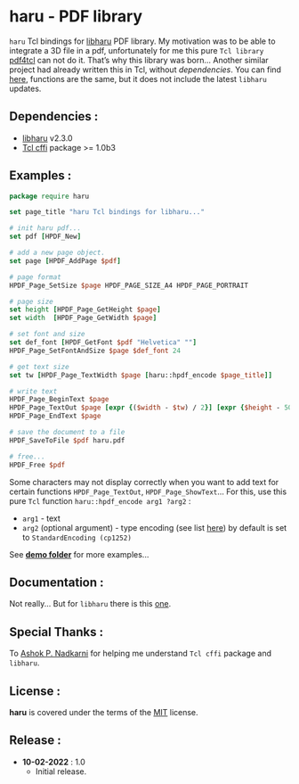 haru - PDF library
================
`haru` Tcl bindings for [libharu](http://libharu.org/) PDF library.
My motivation was to be able to integrate a 3D file in a pdf, unfortunately for me this pure `Tcl library` [pdf4tcl](https://sourceforge.net/projects/pdf4tcl/) can not do it. That’s why this library was born...
Another similar project had already written this in Tcl, without _dependencies_. You can find [here](http://reddog.s35.xrea.com/wiki/tclhpdf.html), functions are the same, but it does not include the latest `libharu` updates.


Dependencies :
-------------------------
- [libharu](http://libharu.org/) v2.3.0
- [Tcl cffi](https://cffi.magicsplat.com) package >= 1.0b3


Examples :
-------------------------
```tcl
package require haru

set page_title "haru Tcl bindings for libharu..."

# init haru pdf...
set pdf [HPDF_New]

# add a new page object.
set page [HPDF_AddPage $pdf]

# page format
HPDF_Page_SetSize $page HPDF_PAGE_SIZE_A4 HPDF_PAGE_PORTRAIT

# page size
set height [HPDF_Page_GetHeight $page]
set width  [HPDF_Page_GetWidth $page]

# set font and size
set def_font [HPDF_GetFont $pdf "Helvetica" ""]
HPDF_Page_SetFontAndSize $page $def_font 24

# get text size
set tw [HPDF_Page_TextWidth $page [haru::hpdf_encode $page_title]]

# write text
HPDF_Page_BeginText $page
HPDF_Page_TextOut $page [expr {($width - $tw) / 2}] [expr {$height - 50}] [haru::hpdf_encode $page_title]
HPDF_Page_EndText $page

# save the document to a file
HPDF_SaveToFile $pdf haru.pdf

# free...
HPDF_Free $pdf
```
Some characters may not display correctly when you want to add text for certain functions `HPDF_Page_TextOut`, `HPDF_Page_ShowText`...
For this, use this pure `Tcl` function `haru::hpdf_encode arg1 ?arg2` :
- `arg1` - text
- `arg2` (optional argument) - type encoding (see list [here](http://libharu.sourceforge.net/fonts.html#The_type_of_encodings_)) by default is set to `StandardEncoding (cp1252)`

See **[demo folder](/demo)** for more examples...

Documentation :
-------------------------
Not really... But for `libharu` there is this [one](http://libharu.sourceforge.net/documentation.html).

Special Thanks :
-------------------------
To [Ashok P. Nadkarni](https://github.com/apnadkarni) for helping me understand `Tcl cffi` package and `libharu`.

License :
-------------------------
**haru** is covered under the terms of the [MIT](LICENSE) license.

Release :
-------------------------
*  **10-02-2022** : 1.0
    - Initial release.